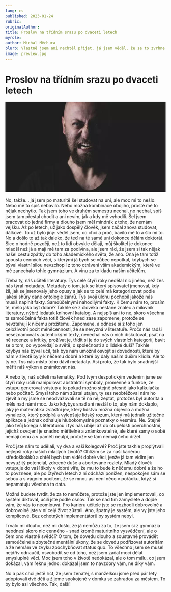```yaml
---
lang: cs
published: 2023-01-24
rubric: 
originalAuthor: 
title: Proslov na třídním srazu po dvaceti letech
myrole: 
author: Michal Měchura
blurb: Vlastně jsem ani nechtěl přijet, já jsem věděl, že se to zvrhne.
image: preview.jpg
---
```


# Proslov na třídním srazu po dvaceti letech

![Vlastně jsem ani nechtěl přijet, já jsem věděl, že se to zvrhne.](preview.jpg)

No, takže… já jsem po maturitě šel studovat na uni, ale moc mi to nešlo. Nebo mě to spíš nebavilo. Nebo možná kombinace obojího, prostě mě to nějak nechytlo. Tak jsem toho ve druhém semestru nechal, no nechal, spíš jsem tam přestal chodit a ani nevím, jak a kdy mě vyhodili. Šel jsem pracovat do jedné firmy a dlouho jsem měl mindrák z toho, že nemám vejšku. Až po letech, už jako dospělý člověk, jsem začal znova studovat, dálkově. To už bylo jiný: věděl jsem, co chci a proč, bavilo mě to a šlo mi to. No a došlo to až tak daleko, že teď na té samé uni dokonce dělám doktorát. Sice o hodně později, než to lidi obvykle dělají, můj školitel je dokonce mladší než já a mají mě tam za podivína, ale jsem rád, že jsem si tak nějak našel cestu zpátky do toho akademického světa, že ano. Ona je tam totiž spousta cenných věcí, s kterými já bych se vůbec nepotkal, kdybych se býval vlastní silou nevzchopil z toho otrávení vším akademickým, které ve mě zanechalo tohle gymnázium. A vinu za to kladu našim učitelům.

Třeba ty, náš učiteli literatury. Tys celé čtyři roky nedělal nic jiného, než žes nás týral metadaty. Metadaty o tom, jak se který spisovatel jmenoval, kdy žil, jak se jmenovaly jeho opusy a jak se to celé má kategorizovat podle jakési shůry dané ontologie žánrů. Tys svoji úlohu pochopil jakože nás musíš naplnit fakty. Samoúčelnými nahodilými fakty. K čemu nám to, prosím tě, mělo jako být dobré? Takhle se z člověka nestane znalec a milovník literatury, nýbrž ledatak knihovní katalog. A nejspíš ani to ne, skoro všechna ta samoúčelná fakta totiž člověk hned zase zapomene, protože se nevztahují k ničemu prožitému. Zapomene, a odnese si z toho jen celoživotní pocit méněcennosti, že se nevyzná v literatuře. Pročs nás radši neseznamoval s autentickými texty, nenechal nás o nich diskutovat, psát na ně recenze a kritiky, prožívat je, třídit si je do svých vlastních kategorií, bavit se o tom, co vypovídají o světě, o společnosti a o lidské duši? Takhle kdybys nás býval učil, tak bys nám umožnil osvojit si dovednosti, které by nám v životě byly k něčemu dobré a které by daly našim duším křídla. Ale to ty ne. Tys nás místo toho dávil metadaty. Asi proto, že tak bylo snadnější měřit náš výkon a známkovat nás.

A nebo ty, náš učiteli matematiky. Pod tvým despotickým vedením jsme se čtyři roky učili manipulovat abstraktní symboly, proměnné a funkce, ze vstupu generovat výstup a to pokud možno stejně přesně jako kalkulačka nebo počítač. Smysl toho nám zůstal utajen, ty ses neobtěžoval nám ho zjevit a my jsme se neodvažovali se tě na něj zeptat, protožes byl autorita a měls nad námi moc. Jako kdybys snad ani nestál o to, aby nám doklaplo, jaký je matematika zvláštní jev, který lidstvo možná objevilo a možná vynalezlo, který podpírá a vylepšuje lidský rozum, který má jednak užitečné aplikace a jednak odhaluje hlubokomyslné poznatky o vesmíru. Ne. Stejně jako tvůj kolega s literaturou i tys nás ubíjel až do otupělosti povrchnostmi, jejichž osvojení je snadno měřitelné a známkovatelné, ale které samy o sobě nemají cenu a v paměti neulpí, protože se tam nemají čeho držet.

Proč jste nám to udělali, vy dva a vaši kolegové? Proč jste takhle proplýtvali nejlepší roky našich mladých životů? Ohlížím se za naší kariérou středoškoláků a chtěl bych tam vidět dobré věci, jenže já tam vidím jen nevyužitý potenciál, zdrcené duše a abortované rozlety. Mladý člověk vstupuje do vaší školy v dobré víře, že mu to bude k něčemu dobré a že ho to povznese, ale po čtyřech letech z ní odchází ponížen, nespokojen sám se sebou a s vágním pocitem, že se mnou asi není něco v pořádku, když si nepamatuju všechna ta data.

Možná budete tvrdit, že za to nemůžete, protože jste jen implementovali, co systém diktoval, učili jste podle osnov. Tak se nad tím zamyslete a dojde vám, že vás to neomlouvá. Pro kariéru učitele jste se rozhodli dobrovolně a dobrovolně jste v ní celý život zůstali. Ano, špatný je systém, ale vy jste jeho komplicové. Bez ochotných implementátorů by systém nebyl.

Trvalo mi dlouho, než mi došlo, že já nemůžu za to, že jsem si z gymnázia neodnesl skoro nic cenného – snad kromě maturitního vysvědčení, ale o čem ono vlastně svědčí? O tom, že dovedu dlouho a soustavně provádět samoúčelné a zbytečné mentální úkony, že se dovedu podřizovat autoritám a že nemám ve zvyku zpochybňovat status quo. To všechno jsem se musel nejdřív odnaučit, osvobodit se od toho, než jsem začal moci dělat smysluplné věci. Moc jsem toho v životě nedokázal, ale o tom málu, co jsem dokázal, vám řeknu jedno: dokázal jsem to navzdory vám, ne díky vám.

No a pak chci ještě říct, že jsem ženatej, s manželkou jsme před pár lety adoptovali dvě děti a žijeme spokojeně v domku se zahradou za městem. To by bylo asi všechno. Tak, další!

